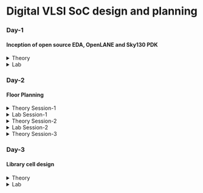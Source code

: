 # Digital VLSI SoC design and planning
### Day-1 
#### Inception of open source EDA, OpenLANE and Sky130 PDK
<details>
<summary> Theory </summary>
<br>
  
![image](https://github.com/user-attachments/assets/58829de8-3a23-4695-aec7-2736b3112cc8)
Introduction to packages

![image](https://github.com/user-attachments/assets/0d23a36e-3ef8-4609-8f6c-995f15e074b9)
Introduction to die's and understanding Macros and Foundry IP's

![image](https://github.com/user-attachments/assets/180f703e-c24e-4cfd-b925-ed29ecf3ed4a)
Understanding how applications run and the flow of how programs convert into machine level language

![image](https://github.com/user-attachments/assets/bf0f0220-2d3d-45aa-970c-49d08b404767)
Purpose and Understanding Register Transfer Level

![image](https://github.com/user-attachments/assets/689553f5-b0df-4aa4-a4f7-cb6d762c7e4c)
Introduction to Opensource tools and understanding PDKs

![image](https://github.com/user-attachments/assets/682cf979-ab92-421d-a1a3-b93ecbe7174b)
Understanding RTL to GDSII design flow

![image](https://github.com/user-attachments/assets/ce337c48-9777-405e-af9b-2e5190d22c7e)
Understanding OpenLANE ASIC Design flow

![image](https://github.com/user-attachments/assets/907a299b-aa70-4942-b783-5786aa1433cf)
Design for testing and what is scan chain

![image](https://github.com/user-attachments/assets/ff5a131e-cf06-4742-8966-f66572ac26c0)
Understanding Antenna rules violation
</details>

<details>
<summary> Lab </summary>
<br>
Linux Commands for Opening OpenLANE

```
cd work/tools/openlane_working_dir/openlane

./flow.tcl -interactive

docker

package require openlane 0.9

prep -design picorv32a

run_synthesis
```
Running Synthesis

![image](https://github.com/user-attachments/assets/9d276fb0-a1ab-4c92-ac85-e2a5c98cc319)

![image](https://github.com/user-attachments/assets/5a8037d3-45ef-4f76-842f-6dbf16277edf)

Number of D Flip Flop = 1613
Total number of cells = 14876

Calculating Flop ratio = no.of d-flipflop/total cells
```
Flop ratio = 1613/14876
Flop ratio = 0.108429
```
%of D Flip Flops in the area = 10.8429 %
</details>


### Day-2
#### Floor Planning
<details>
<summary> Theory Session-1 </summary>

![image](https://github.com/user-attachments/assets/750b33e2-0bd8-4be1-8022-0857c44d4c01)
Understanding Utilization factor and aspect ratio

![image](https://github.com/user-attachments/assets/2c372b15-e183-461c-a271-e0a23a74e633)
Making and using custom blocks or ready foundry IP blocks

![image](https://github.com/user-attachments/assets/7df77654-a011-45a3-9091-ddcc69f54cb8)
Understanding Noise Margin

![image](https://github.com/user-attachments/assets/4b264b5a-39d8-4e2d-8b2d-0239f34973c0)
Concept and Purpose of Decoupling capacitors

![image](https://github.com/user-attachments/assets/a3b4e2b1-c110-446f-8925-139b1f9f4b83)
Concept of Power Planning and it's purpose
Concept of Power mesh

![image](https://github.com/user-attachments/assets/894330ee-cf16-468f-b836-e29df4498b12)
Concept of Pin Placement and lowering resistance with higher width
</details>

<details>
<summary> Lab Session-1 </summary>
Floor Planning
  
```
run_floorplan
```
![image](https://github.com/user-attachments/assets/ff026aa5-2eed-439d-832e-13b3a6dc0219)

![image](https://github.com/user-attachments/assets/4198717a-6594-4f34-8786-64291596f23e)

Checking Design Exchange Format
![image](https://github.com/user-attachments/assets/460107d7-99f2-437b-bea4-79f4460615a8)

Seeing Die area
![image](https://github.com/user-attachments/assets/c7163036-c115-42c7-8084-6503f75d4173)

Steps to Open Magic
```
magic -T /home/vsduser//Desktop/work/tools/openlane_working_dir/pdks/sky130A/libs.tech/magic/sky130A.tech lef read ../../tmp/merged.lef def read picorv32a.floorplan.def &
```

Launching Magic
![image](https://github.com/user-attachments/assets/4d647c9c-c1de-43ca-abd7-2b8d310b08d9)


</details>


<details>
<summary> Theory Session-2 </summary>
  
![image](https://github.com/user-attachments/assets/4cfa018d-9a10-4c1e-83fb-05a3524f86c3)
Understanding Library cells and Cell shapes

![image](https://github.com/user-attachments/assets/60f461f7-f91c-4a06-959b-126bc56a3a06)
Converting netlist to actual advanced floor plan design


</details>

<details>
<summary> Lab Session-2 </summary>

``` 
run_placement
```
![image](https://github.com/user-attachments/assets/0e4de76b-527a-45f0-801b-21a44ac3f1a8)

```
magic -T /home/vsduser/Desktop/work/tools/openlane_working_dir/pdks/sky130A/libs.tech/magic/sky130A.tech lef read ../../tmp/merged.lef def read picorv32a.placement.def &

```
Running Magic
![image](https://github.com/user-attachments/assets/e33600b4-13a6-4ea1-a0c9-47ef40697a07)

![image](https://github.com/user-attachments/assets/91b2752d-9a8a-46b1-9f6e-7f4fbceb3fec)
  
</details>

<details>
<summary> Theory Session-3</summary>
  
![image](https://github.com/user-attachments/assets/7fed6fe6-f8ff-4cfb-aa54-8026eb3ff437)
Understanding Cell design flow and Foundry rules

![image](https://github.com/user-attachments/assets/fa5f3d79-7513-4f1f-89ba-35d961e459a1)
Understanding SPICE Parameters

![image](https://github.com/user-attachments/assets/ae1807d2-7310-44ca-afa6-e6c86b796f9a)
Understanding User defined specifications

![image](https://github.com/user-attachments/assets/a1f01b94-49b2-4971-b973-ed41b9bacfaf)
Understanding cicuit design and layout design

![image](https://github.com/user-attachments/assets/ae78bab2-b992-4efd-9896-d20bdac1eb33)
Understanding Characterization flow

![image](https://github.com/user-attachments/assets/25004281-7f45-4aa3-879e-f8c7adc8d9f8)
Understanding Timing Characterization

![image](https://github.com/user-attachments/assets/f6c7df5f-cb94-4209-9aa2-7ac2b1178224)
Understanding propogation delay

</details>

### Day-3
#### Library cell design

<details>
<summary> Theory </summary>

![image](https://github.com/user-attachments/assets/04af8bbb-cb1e-4632-87e2-50ff73941243)
Understanding SPICE Deck specification

![image](https://github.com/user-attachments/assets/d6c54b19-6f57-403b-ad0a-139c0d505d9b)
Understanding SPICE Deck simulation

![image](https://github.com/user-attachments/assets/4fca8092-b044-4633-9520-da73e072bab7)
Understanding Delay calculation
</details>

<details>
<summary> Lab </summary>

```
git clone https://github.com/nickson-jose/vsdstdcelldesign
```

```
magic -T sky130A.tech sky130_inv.mag &
```

![image](https://github.com/user-attachments/assets/e9cb96fb-ff1e-41d3-8d49-cab2f9754f42)
Cloned Inverter

Extracted the SPICE file

```
extract all
```

```
ext2spice cthresh 0 rthresh 0
```

```
ext2spice
```
![image](https://github.com/user-attachments/assets/7cb6c3bc-1e53-4a0f-be3b-4c6c37f6a890)

![image](https://github.com/user-attachments/assets/1742c6c1-b841-47da-9c3a-7ecd11d2b911)

```
gedit sky130_inv.spice
```

```
ngspice sky130_inv.spice

```

![image](https://github.com/user-attachments/assets/ad92ea7a-6488-459b-8b48-74754de682bb)
Defining ngspice specification

![image](https://github.com/user-attachments/assets/30251f60-b0ba-47d1-a518-602c8943fc88)

```
plot y vs time a
```

</details>
